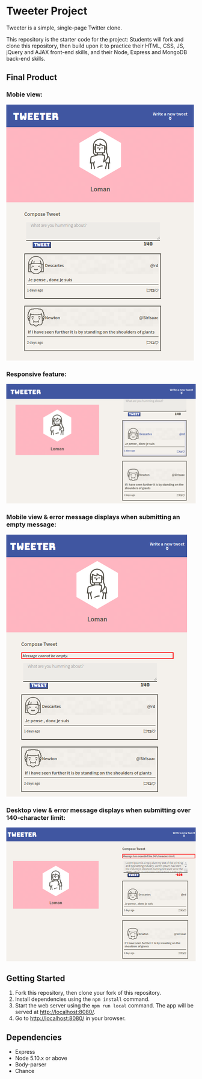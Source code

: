 # Tweeter Project

Tweeter is a simple, single-page Twitter clone.

This repository is the starter code for the project: Students will fork and clone this repository, then build upon it to practice their HTML, CSS, JS, jQuery and AJAX front-end skills, and their Node, Express and MongoDB back-end skills.

## Final Product

### Mobie view:
![Mobile view](https://github.com/Lomanfan/tweeter/blob/master/doc/Mobile%20Tweet%20View.png)

### Responsive feature:
![Responsive feature:](https://github.com/Lomanfan/tweeter/blob/master/doc/responsive%20feature.png)

### Mobile view & error message displays when submitting an empty message:
![Mobile view & error message displays when submitting an empty message.](https://github.com/Lomanfan/tweeter/blob/master/doc/Error%20Message.png)

### Desktop view & error message displays when submitting over 140-character limit:
![Desktop view & error message displays when submitting over 140-character limit.](https://github.com/Lomanfan/tweeter/blob/master/doc/Screenshot%20from%202021-03-27%2010-34-57.png)


## Getting Started

1. Fork this repository, then clone your fork of this repository.
2. Install dependencies using the `npm install` command.
3. Start the web server using the `npm run local` command. The app will be served at <http://localhost:8080/>.
4. Go to <http://localhost:8080/> in your browser.


## Dependencies

- Express
- Node 5.10.x or above
- Body-parser
- Chance
